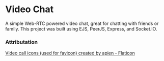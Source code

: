 # Video Chat
A simple Web-RTC powered video chat, great for chatting with friends or family. This project was built using EJS, PeerJS, Express, and Socket.IO.

### Attributation
<a href="https://www.flaticon.com/free-icons/video-call" title="video call icons" target="_blank" rel="noreferrer">Video call icons (used for favicon) created by apien - Flaticon</a>

